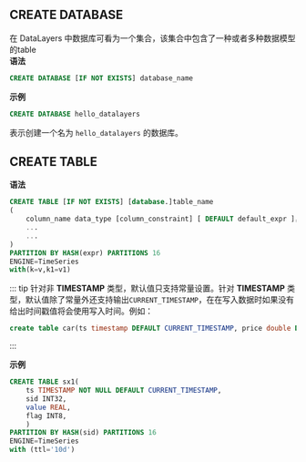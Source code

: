 
## CREATE DATABASE

在 DataLayers 中数据库可看为一个集合，该集合中包含了一种或者多种数据模型的table  
**语法**
```SQL
CREATE DATABASE [IF NOT EXISTS] database_name
```

**示例**
```SQL
CREATE DATABASE hello_datalayers
```
表示创建一个名为 `hello_datalayers` 的数据库。
## CREATE TABLE

**语法**
```SQL
CREATE TABLE [IF NOT EXISTS] [database.]table_name 
(
    column_name data_type [column_constraint] [ DEFAULT default_expr ]，
    ...
    ...
)
PARTITION BY HASH(expr) PARTITIONS 16
ENGINE=TimeSeries
with(k=v,k1=v1)
```

::: tip
针对非 **TIMESTAMP** 类型，默认值只支持常量设置。针对 **TIMESTAMP** 类型，默认值除了常量外还支持输出`CURRENT_TIMESTAMP`，在在写入数据时如果没有给出时间戳值将会使用写入时间。例如：
```SQL
create table car(ts timestamp DEFAULT CURRENT_TIMESTAMP, price double DEFAULT 1.0);
```
:::  

**示例**
```SQL
CREATE TABLE sx1(
    ts TIMESTAMP NOT NULL DEFAULT CURRENT_TIMESTAMP,
    sid INT32,
    value REAL,
    flag INT8,
    )
PARTITION BY HASH(sid) PARTITIONS 16
ENGINE=TimeSeries
with (ttl='10d')
```

